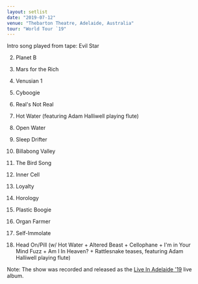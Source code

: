 ```yaml
---
layout: setlist
date: "2019-07-12"
venue: "Thebarton Theatre, Adelaide, Australia"
tour: "World Tour `19"
---
```



Intro song played from tape: Evil Star

 2. Planet B

 3. Mars for the Rich

 4. Venusian 1

 5. Cyboogie

 6. Real's Not Real

 7. Hot Water
    (featuring Adam Halliwell playing flute)

 8. Open Water

 9. Sleep Drifter

10. Billabong Valley

11. The Bird Song

12. Inner Cell

13. Loyalty

14. Horology

15. Plastic Boogie

16. Organ Farmer

17. Self-Immolate

18. Head On/Pill
    (w/ Hot Water + Altered
    Beast + Cellophane + I'm in Your Mind Fuzz + Am I In Heaven? + Rattlesnake teases, featuring Adam Halliwell playing flute)


Note: The show was recorded and released as the [Live In Adelaide '19](/releases/live-in-adelaide-2019) live album.

